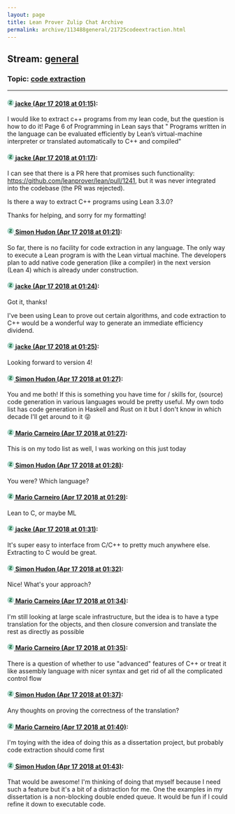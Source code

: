 ```yaml
---
layout: page
title: Lean Prover Zulip Chat Archive 
permalink: archive/113488general/21725codeextraction.html
---
```


## Stream: [general](index.html)
### Topic: [code extraction](21725codeextraction.html)

---

#### [![Click to go to Zulip](../../assets/img/zulip2.png) jacke (Apr 17 2018 at 01:15)](https://leanprover.zulipchat.com/#narrow/stream/113488-general/topic/code%20extraction/near/125171529):
I would like to extract c++ programs from my lean code, but the question is how to do it! Page 6 of Programming in Lean says that " Programs
written in the language can be evaluated efficiently by Lean’s virtual-machine interpreter or translated automatically to C++ and compiled"

#### [![Click to go to Zulip](../../assets/img/zulip2.png) jacke (Apr 17 2018 at 01:17)](https://leanprover.zulipchat.com/#narrow/stream/113488-general/topic/code%20extraction/near/125171587):
I can see that there is a PR here that promises such functionality: https://github.com/leanprover/lean/pull/1241, but it was never integrated into the codebase (the PR was rejected). 

Is there a way to extract C++ programs using Lean 3.3.0?

Thanks for helping, and sorry for my formatting!

#### [![Click to go to Zulip](../../assets/img/zulip2.png) Simon Hudon (Apr 17 2018 at 01:21)](https://leanprover.zulipchat.com/#narrow/stream/113488-general/topic/code%20extraction/near/125171694):
So far, there is no facility for code extraction in any language. The only way to execute a Lean program is with the Lean virtual machine. The developers plan to add native code generation (like a compiler) in the next version (Lean 4) which is already under construction.

#### [![Click to go to Zulip](../../assets/img/zulip2.png) jacke (Apr 17 2018 at 01:24)](https://leanprover.zulipchat.com/#narrow/stream/113488-general/topic/code%20extraction/near/125171818):
Got it, thanks! 

I've been using Lean to prove out certain algorithms, and code extraction to C++ would be a wonderful way to generate an immediate efficiency dividend.

#### [![Click to go to Zulip](../../assets/img/zulip2.png) jacke (Apr 17 2018 at 01:25)](https://leanprover.zulipchat.com/#narrow/stream/113488-general/topic/code%20extraction/near/125171824):
Looking forward to version 4!

#### [![Click to go to Zulip](../../assets/img/zulip2.png) Simon Hudon (Apr 17 2018 at 01:27)](https://leanprover.zulipchat.com/#narrow/stream/113488-general/topic/code%20extraction/near/125171883):
You and me both! If this is something you have time for / skills for, (source) code generation in various languages would be pretty useful. My own todo list has code generation in Haskell and Rust on it but I don't know in which decade I'll get around to it :stuck_out_tongue_closed_eyes:

#### [![Click to go to Zulip](../../assets/img/zulip2.png) Mario Carneiro (Apr 17 2018 at 01:27)](https://leanprover.zulipchat.com/#narrow/stream/113488-general/topic/code%20extraction/near/125171887):
This is on my todo list as well, I was working on this just today

#### [![Click to go to Zulip](../../assets/img/zulip2.png) Simon Hudon (Apr 17 2018 at 01:28)](https://leanprover.zulipchat.com/#narrow/stream/113488-general/topic/code%20extraction/near/125171928):
You were? Which language?

#### [![Click to go to Zulip](../../assets/img/zulip2.png) Mario Carneiro (Apr 17 2018 at 01:29)](https://leanprover.zulipchat.com/#narrow/stream/113488-general/topic/code%20extraction/near/125171938):
Lean to C, or maybe ML

#### [![Click to go to Zulip](../../assets/img/zulip2.png) jacke (Apr 17 2018 at 01:31)](https://leanprover.zulipchat.com/#narrow/stream/113488-general/topic/code%20extraction/near/125172006):
It's super easy to interface from C/C++ to pretty much anywhere else. 
Extracting to C  would be great.

#### [![Click to go to Zulip](../../assets/img/zulip2.png) Simon Hudon (Apr 17 2018 at 01:32)](https://leanprover.zulipchat.com/#narrow/stream/113488-general/topic/code%20extraction/near/125172052):
Nice! What's your approach?

#### [![Click to go to Zulip](../../assets/img/zulip2.png) Mario Carneiro (Apr 17 2018 at 01:34)](https://leanprover.zulipchat.com/#narrow/stream/113488-general/topic/code%20extraction/near/125172100):
I'm still looking at large scale infrastructure, but the idea is to have a type translation for the objects, and then closure conversion and translate the rest as directly as possible

#### [![Click to go to Zulip](../../assets/img/zulip2.png) Mario Carneiro (Apr 17 2018 at 01:35)](https://leanprover.zulipchat.com/#narrow/stream/113488-general/topic/code%20extraction/near/125172127):
There is a question of whether to use "advanced" features of C++ or treat it like assembly language with nicer syntax and get rid of all the complicated control flow

#### [![Click to go to Zulip](../../assets/img/zulip2.png) Simon Hudon (Apr 17 2018 at 01:37)](https://leanprover.zulipchat.com/#narrow/stream/113488-general/topic/code%20extraction/near/125172203):
Any thoughts on proving the correctness of the translation?

#### [![Click to go to Zulip](../../assets/img/zulip2.png) Mario Carneiro (Apr 17 2018 at 01:40)](https://leanprover.zulipchat.com/#narrow/stream/113488-general/topic/code%20extraction/near/125172318):
I'm toying with the idea of doing this as a dissertation project, but probably code extraction should come first

#### [![Click to go to Zulip](../../assets/img/zulip2.png) Simon Hudon (Apr 17 2018 at 01:43)](https://leanprover.zulipchat.com/#narrow/stream/113488-general/topic/code%20extraction/near/125172374):
That would be awesome! I'm thinking of doing that myself because I need such a feature but it's a bit of a distraction for me. One the examples in my dissertation is a non-blocking double ended queue. It would be fun if I could refine it down to executable code.

